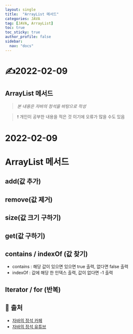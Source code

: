 ```yaml
---
layout: single
title:  "ArrayList 메서드"
categories: JAVA
tag: [JAVA, ArrayList]
toc: true
toc_sticky: true
author_profile: false
sidebar:
  nav: "docs"
---
```


# ✍2022-02-09

## ArrayList 메서드

<!--Quote-->
> *본 내용은 자바의 정석을 바탕으로 작성*

> ❗ 개인이 공부한 내용을 적은 것 이기에 오류가 많을 수도 있음


# 2022-02-09

# ArrayList 메서드

## add(값 추가)

<script src="https://gist.github.com/kimyeong96/2fcd166bb2ae5379fc1366aca2150e7f.js"></script>

## remove(값 제거)

<script src="https://gist.github.com/kimyeong96/8e9cf466c378d2a8444b4f68d9682baf.js"></script>

## size(값 크기 구하기)

<script src="https://gist.github.com/kimyeong96/25ee15f53955d87d9b9fbff4334dcb06.js"></script>

## get(값 구하기)

<script src="https://gist.github.com/kimyeong96/7b82a1a309d37fc0cc1e5b751f59952e.js"></script>

## contains / indexOf (값 찾기)

<script src="https://gist.github.com/kimyeong96/a05e8aec7129838e50a2f1c963f2c440.js"></script>

- contains : 해당 값이 있으면 있으면 true 출력,  없다면 false 출력
- indexOf :  값에 해당 한 인덱스 출력, 값이 없다면 -1 출력

## Iterator / for (반복)

<script src="https://gist.github.com/kimyeong96/fb2811aed89cf59eccb518aba2994b0f.js"></script>

## 📑 출처

 - [자바의 정석 카페](https://cafe.naver.com/javachobostudy)
 - [자바의 정석 유튜브](https://www.youtube.com/user/MasterNKS)
